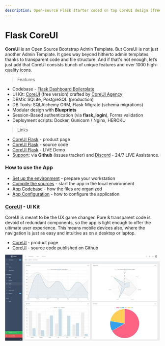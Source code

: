```yaml
---
description: Open-source Flask starter coded on top CoreUI design (free version).
---
```


# Flask CoreUI

**CoreUI** is an Open Source Bootstrap Admin Template. But CoreUI is not just another Admin Template. It goes way beyond hitherto admin templates thanks to transparent code and file structure. And if that's not enough, let’s just add that CoreUI consists bunch of unique features and over 1000 high-quality icons. 

> Features

* Codebase - [Flask Dashboard Boilerplate](../../boilerplate-code/flask-dashboard.md)
* UI Kit: [CoreUI](../../content/bootstrap-template/coreui.md) \(free version\) crafted by [CoreUI Agency](../../content/partners/coreui.md)
* DBMS: SQLite, PostgreSQL \(production\)
* DB Tools: SQLAlchemy ORM, Flask-Migrate \(schema migrations\)
* Modular design with **Blueprints**
* Session-Based authentication \(via **flask\_login**\), Forms validation
* Deployment scripts: Docker, Gunicorn / Nginx, HEROKU 

> Links

* [CoreUI Flask](https://appseed.us/admin-dashboards/flask-dashboard-coreui) - product page
* [CoreUI Flask](https://github.com/app-generator/flask-dashboard-coreui) - source code
* [CoreUI Flask](https://flask-coreui.appseed-srv1.com/) - LIVE Demo
* [Support](https://appseed.us/support):  via **Github** \(issues tracker\) and [Discord](https://discord.gg/fZC6hup) - 24/7 LIVE Assistance. 



### How to use the App

* [Set up the environment](../../boilerplate-code/flask-dashboard.md#environment) - prepare your workstation
* [Compile the sources](../../boilerplate-code/flask-dashboard.md#build-the-app-1) - start the app in the local environment
* [App Codebase](../../boilerplate-code/flask-dashboard.md#app-codebase) - how the files are organized
* [App Configuration](../../boilerplate-code/flask-dashboard.md#app-configuration) - how to configure the application



### [CoreUI](../../content/bootstrap-template/coreui.md) - UI Kit

CoreUI is meant to be the UX game changer. Pure & transparent code is devoid of redundant components, so the app is light enough to offer the ultimate user experience. This means mobile devices also, where the navigation is just as easy and intuitive as on a desktop or laptop. 

* [CoreUI](https://bit.ly/2VTDaxg) - product page
* [CoreUI](https://github.com/coreui/coreui-free-bootstrap-admin-template) - source code published on Github

![CoreUI - Open-source Bootstrap Template.](../../.gitbook/assets/docs-coreui-screen.jpg)

